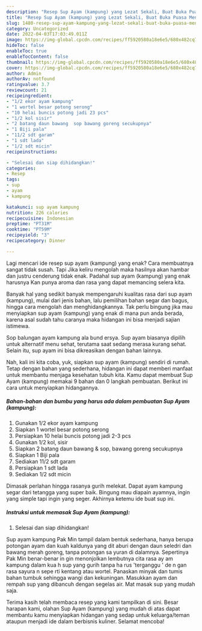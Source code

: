 ```yaml
---
description: "Resep Sup Ayam (kampung) yang Lezat Sekali, Buat Buka Puasa Menggugah Selera"
title: "Resep Sup Ayam (kampung) yang Lezat Sekali, Buat Buka Puasa Menggugah Selera"
slug: 1480-resep-sup-ayam-kampung-yang-lezat-sekali-buat-buka-puasa-menggugah-selera
category: Uncategorized
date: 2022-04-03T17:03:49.011Z
image: https://img-global.cpcdn.com/recipes/ff5920580a18e6e5/680x482cq70/sup-ayam-kampung-foto-resep-utama.jpg
hideToc: false
enableToc: true
enableTocContent: false
thumbnail: https://img-global.cpcdn.com/recipes/ff5920580a18e6e5/680x482cq70/sup-ayam-kampung-foto-resep-utama.jpg
cover: https://img-global.cpcdn.com/recipes/ff5920580a18e6e5/680x482cq70/sup-ayam-kampung-foto-resep-utama.jpg
author: Admin
authorAv: notfound
ratingvalue: 3.7
reviewcount: 21
recipeingredient:
- "1/2 ekor ayam kampung"
- "1 wortel besar potong serong"
- "10 helai buncis potong jadi 23 pcs"
- "1/2 kol sisir"
- "2 batang daun bawang  sop bawang goreng secukupnya"
- "1 Biji pala"
- "11/2 sdt garam"
- "1 sdt lada"
- "1/2 sdt micin"
recipeinstructions:

- "Selesai dan siap dihidangkan!"
categories:
- Resep
tags:
- sup
- ayam
- kampung

katakunci: sup ayam kampung 
nutrition: 226 calories
recipecuisine: Indonesian
preptime: "PT31M"
cooktime: "PT59M"
recipeyield: "3"
recipecategory: Dinner

---
```



Lagi mencari ide resep sup ayam (kampung) yang enak? Cara membuatnya sangat tidak susah. Tapi Jika keliru mengolah maka hasilnya akan hambar dan justru cenderung tidak enak. Padahal sup ayam (kampung) yang enak harusnya Kan punya aroma dan rasa yang dapat memancing selera kita.


Banyak hal yang sedikit banyak mempengaruhi kualitas rasa dari sup ayam (kampung), mulai dari jenis bahan, lalu pemilihan bahan segar dan bagus, hingga cara mengolah dan menghidangkannya. Tak perlu bingung jika mau menyiapkan sup ayam (kampung) yang enak di mana pun anda berada, karena asal sudah tahu caranya maka hidangan ini bisa menjadi sajian istimewa.

Sop balungan ayam kampung ala bund ersya. Sup ayam biasanya dipilih untuk alternatif menu sehat, terutama saat sedang merasa kurang sehat. Selain itu, sup ayam ini bisa dikreasikan dengan bahan lainnya.


Nah, kali ini kita coba, yuk, siapkan sup ayam (kampung) sendiri di rumah. Tetap dengan bahan yang sederhana, hidangan ini dapat memberi manfaat untuk membantu menjaga kesehatan tubuh kita. Kamu dapat membuat Sup Ayam (kampung) memakai 9 bahan dan 0 langkah pembuatan. Berikut ini cara untuk menyiapkan hidangannya.

<!--inarticleads1-->

##### Bahan-bahan dan bumbu yang harus ada dalam pembuatan Sup Ayam (kampung):

1. Gunakan 1/2 ekor ayam kampung
1. Siapkan 1 wortel besar potong serong
1. Persiapkan 10 helai buncis potong jadi 2-3 pcs
1. Gunakan 1/2 kol, sisir
1. Siapkan 2 batang daun bawang &amp; sop, bawang goreng secukupnya
1. Siapkan 1 Biji pala
1. Sediakan 11/2 sdt garam
1. Persiapkan 1 sdt lada
1. Sediakan 1/2 sdt micin


Dimasak perlahan hingga rasanya gurih melekat. Dapat ayam kampung segar dari tetangga yang super baik. Bingung mau diapain ayamnya, ingin yang simple tapi ingin yang seger. Akhirnya ketemu ide buat sup ini. 

<!--inarticleads2-->

##### Instruksi untuk memasak Sup Ayam (kampung):


1. Selesai dan siap dihidangkan!

Sup ayam kampung Pak Min tampil dalam bentuk sederhana, hanya berupa potongan ayam dan kuah kaldunya yang dit aburi dengan daun seledri dan bawang merah goreng, tanpa potongan sa yuran di dalamnya. Sepertinya Pak Min benar-benar in gin menonjolkan lembutnya cita rasa ay am kampung dalam kua h sup yang gurih tanpa ha rus &#39;terganggu &#39; de n gan rasa sayura n sepe rti kentang atau wortel. Panaskan minyak dan tumis bahan tumbuk sehingga wangi dan kekuningan. Masukkan ayam dan rempah sup yang dibancuh dengan segelas air. Mat masak sup yang mudah saja. 

Terima kasih telah membaca resep yang kami tampilkan di sini. Besar harapan kami, olahan Sup Ayam (kampung) yang mudah di atas dapat membantu kamu menyiapkan hidangan yang sedap untuk keluarga/teman ataupun menjadi ide dalam berbisnis kuliner. Selamat mencoba!
